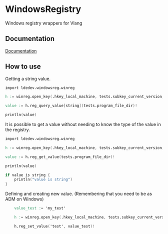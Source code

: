 
# WindowsRegistry

Windows registry wrappers for Vlang



## Documentation

[Documentation](https://ldedev.github.io/WindowsRegistry)


## How to use

Getting a string value.

```v
import ldedev.windowsreg.winreg

h := winreg.open_key(.hkey_local_machine, tests.subkey_current_version, .key_read)!

value := h.reg_query_value[string](tests.program_file_dir)!

println(value)
```

It is possible to get a value without needing to know the type of the value in the registry.

```v
import ldedev.windowsreg.winreg

h := winreg.open_key(.hkey_local_machine, tests.subkey_current_version, .key_read)!

value := h.reg_get_value(tests.program_file_dir)!

println(value)

if value is string {
    println("value is string")
}
```


Defining and creating new value. (Remembering that you need to be as ADM on Windows)

```v
	value_test := 'my_test'

	h := winreg.open_key(.hkey_local_machine, tests.subkey_current_version, .key_write)!

	h.reg_set_value('test', value_test)!
```